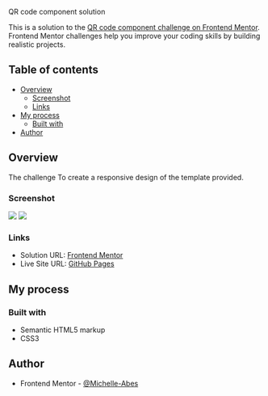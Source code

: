 QR code component solution

This is a solution to the [QR code component challenge on Frontend Mentor](https://www.frontendmentor.io/challenges/qr-code-component-iux_sIO_H). Frontend Mentor challenges help you improve your coding skills by building realistic projects.

## Table of contents

- [Overview](#overview)
  - [Screenshot](#screenshot)
  - [Links](#links)
- [My process](#my-process)
  - [Built with](#built-with)
- [Author](#author)

## Overview

The challenge
To create a responsive design of the template provided.

### Screenshot

![](./images/snip-full.jpg)
![](./images/snip-card.jpg)

### Links

- Solution URL: [Frontend Mentor](https://www.frontendmentor.io/challenges/qr-code-component-iux_sIO_H/hub/html5-css3-Rvp0xYt3L)
- Live Site URL: [GitHub Pages](https://michelle-abes.github.io/QR-Code-Component/)

## My process

### Built with

- Semantic HTML5 markup
- CSS3

## Author

- Frontend Mentor - [@Michelle-Abes](https://www.frontendmentor.io/profile/Michelle-Abes)
